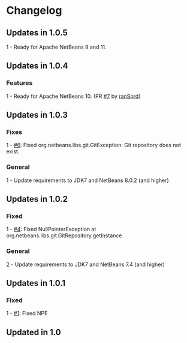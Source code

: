 # Changelog

## Updates in 1.0.5
1 - Ready for Apache NetBeans 9 and 11.  


## Updates in 1.0.4

### Features
1 - Ready for Apache NetBeans 10. (PR [#7](https://github.com/Chris2011/nb-git-branch-in-statusbar/pull/7) by [ranSprd](https://github.com/ranSprd))  


## Updates in 1.0.3

### Fixes
1 - [#6](https://github.com/Chris2011/nb-git-branch-in-statusbar/issues/6): Fixed org.netbeans.libs.git.GitException: Git repository does not exist.  

### General
1 - Update requirements to JDK7 and NetBeans 8.0.2 (and higher)


## Updates in 1.0.2

### Fixed
1 - [#4](https://github.com/Chris2011/nb-git-branch-in-statusbar/issues/4): Fixed NullPointerException at org.netbeans.libs.git.GitRepository.getInstance

### General
2 - Update requirements to JDK7 and NetBeans 7.4 (and higher)


## Updates in 1.0.1

### Fixed
1 - [#1](https://github.com/Chris2011/nb-git-branch-in-statusbar/issues/1): Fixed NPE

## Updated in 1.0